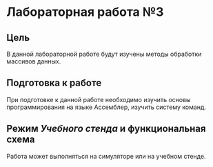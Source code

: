 # Лабораторная работа №3

## Цель

В данной лабораторной работе будут изучены методы обработки массивов данных.

## Подготовка к работе

При подготовке к данной работе необходимо изучить основы программирования на языке Ассемблер, изучить систему команд.

## Режим _Учебного стенда_ и функциональная схема

Работа может выполняться на симуляторе или на учебном стенде.
